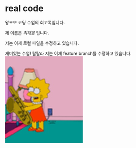 # real code

왕초보 코딩 수업의 회고록입니다.

제 이름은 *최태윤* 입니다.

저는 이제 로컬 파일을 수정하고 있습니다.

재미있는 수업! 랄랄라
저는 이제 feature branch를 수정하고 있습니다.
![](pic_0014.jpg)
